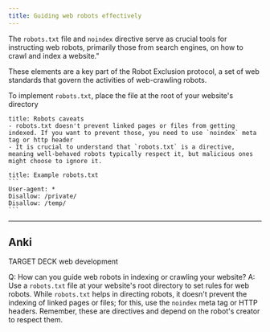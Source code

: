 ```yaml
---
title: Guiding web robots effectively
---
```

The `robots.txt` file and `noindex` directive serve as crucial tools for instructing web robots, primarily those from search engines, on how to crawl and index a website."

These elements are a key part of the Robot Exclusion protocol, a set of web standards that govern the activities of web-crawling robots.

To implement `robots.txt`, place the file at the root of your website's directory

```ad-note
title: Robots caveats
- robots.txt doesn't prevent linked pages or files from getting indexed. If you want to prevent those, you need to use `noindex` meta tag or http header
- It is crucial to understand that `robots.txt` is a directive, meaning well-behaved robots typically respect it, but malicious ones might choose to ignore it.
```

````ad-tip
title: Example robots.txt
```
User-agent: *
Disallow: /private/
Disallow: /temp/
```
````

---

## Anki

TARGET DECK
web development

Q: How can you guide web robots in indexing or crawling your website?
A: Use a `robots.txt` file at your website's root directory to set rules for web robots. While `robots.txt` helps in directing robots, it doesn't prevent the indexing of linked pages or files; for this, use the `noindex` meta tag or HTTP headers. Remember, these are directives and depend on the robot's creator to respect them.

<!--ID: 1697479906521-->

